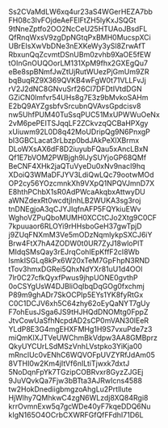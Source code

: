 Ss2CVaMdLW6xq4ur23aS4WGerHEZA7bb
FH08c3IvFOjdeAeFElFtZH5lyKxJSQGt
9tNneZptfo2OO2NcCeU25HTUAoJBsdFL
QfRnqWxsV9zgDpNGtqPxBMH0MucspXCi
UBrEIsXwVbDNe3nEXKeWy3ySl8ZrwAfT
RbxunQqZcvmtDSnUBm0zvhb9XaOE5fEW
tOInGnOUQOorLM131XpM9fhx2GXEgQu7
eBe8spBNmfJwZtUjRutWUezPjGmUm9ZR
bqBuqRZ9X369QVKB4wFgW0t71VLLFvJj
rV2J2dNC8GNvuSrf26Cl7DFDtIVtdDGN
GZiCN0lmfvr54UHs8g7E3z9bMvkoSAHm
E2bQ9AYZgsbfvSrcubnQVAvsGpdcisv8
nw5UhfPUM40TuSsqPUC51MxUPWWuOeNx
2vM6pePEITSJqqLF2ZCkvzqQCBaHPXgy
xUiuwm92L0D8q42MoUDripQg9N6PnxgP
bI3GBCLacat3rLbzp0bdJAkPeXlXBrmx
DLoWXsAX6dF8D2iuyubFQau5xAncLBxN
Qf1E7bVOM2PWBjgh9lJySUYjoGP68QMf
BeCNF4XHk2jaQTuVyeDu0xNv9nacI9hq
XDoiQ3WMaDFJYV3LdiQwLQc79ootwMOd
OP2cy56YOzcmnkXh9VXpQ1NPQVJmnD7X
E8hthPChbX1sR0AdPWcaAkqbxAttwyDU
aWNZdexRt0wcdtjInhLB2WUKA3sg3roj
tnDNEgjoA3qCJYJIqfnAFP5FQYkiuEWv
WghoVZPuQboMUMH0XCCtCJo2Xtg9C0CF
7kpuuaor6RLOYi9rHHsboGeH37gwTpjD
j9ZUqFNXmM3Ve5mODzNqmlykpSXCJ6iY
Brw4FtX7hA4ZODW0t0UR7ZyJ18wloPlT
MIdqSMsQay3rEJrqCohIEpKffF2cI8Wb
lsmkISGLq8kPx6W20xTeM7GpFhpN3RND
tTov3hmxDGRei5QhxNdYXr81uU1d4OOl
7lr0C27cfkQyxfPwus9jhpUONE0gvthP
0oCSYgUsW4DJBliOqIbqDqGOg0fxchmj
P89m9ghADr7SkOCPIp5EYs1YK8fyRtGx
C0C1DCJV6xh5C64zhy62oEyQaNYT7gUy
F7ohEusJSga6JS9tHJHQdDNOMtg0FppZ
JtvCowUaSfhNcpdAD2sCP0mVAN30lEeR
YLdP8E3G4mgEHXFMHg1H9S7vxuPde7z3
miQmKlXJTVeUWChmBkVdpw3AA8GMBprz
QkyUYCUrLSdMSzVnhLVstpko3YiKja00
mRnclUc0vENhC6WQVOFpUVZYRfJdAm05
8VTHI0w2Km4jItVf6nILtiTjwxk7dxtJ
5NoDqnFpYk7TGzipCOBRvxr8GyzZJGEj
9JuVQvkQa7Fjw3bBTta3AJRwIcns4588
tw2HokDnediigbmgzoAhgLu2Prtllute
HjWlhy7QMhkwC4zgN6WLzdj8XQ84Rgi8
krrOvmnExw5q7gcWDe40yF7kqeDDQ6Nu
kIgN165O4OCrbCXWRFGfQfFFdhI71D6L
